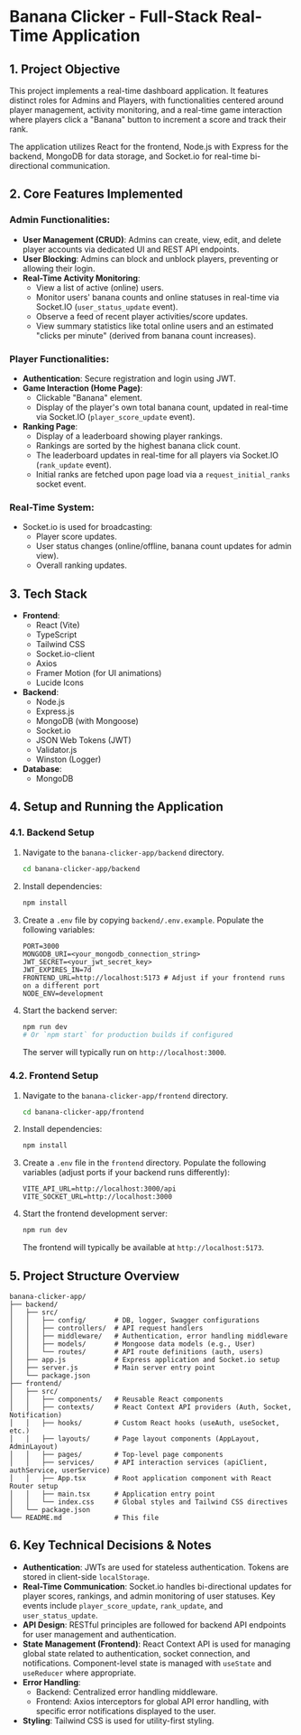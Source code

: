 # Banana Clicker - Full-Stack Real-Time Application

## 1. Project Objective

This project implements a real-time dashboard application. It features distinct roles for Admins and Players, with functionalities centered around player management, activity monitoring, and a real-time game interaction where players click a "Banana" button to increment a score and track their rank.

The application utilizes React for the frontend, Node.js with Express for the backend, MongoDB for data storage, and Socket.io for real-time bi-directional communication.

## 2. Core Features Implemented

### Admin Functionalities:
*   **User Management (CRUD)**: Admins can create, view, edit, and delete player accounts via dedicated UI and REST API endpoints.
*   **User Blocking**: Admins can block and unblock players, preventing or allowing their login.
*   **Real-Time Activity Monitoring**:
    *   View a list of active (online) users.
    *   Monitor users' banana counts and online statuses in real-time via Socket.IO (`user_status_update` event).
    *   Observe a feed of recent player activities/score updates.
    *   View summary statistics like total online users and an estimated "clicks per minute" (derived from banana count increases).

### Player Functionalities:
*   **Authentication**: Secure registration and login using JWT.
*   **Game Interaction (Home Page)**:
    *   Clickable "Banana" element.
    *   Display of the player's own total banana count, updated in real-time via Socket.IO (`player_score_update` event).
*   **Ranking Page**:
    *   Display of a leaderboard showing player rankings.
    *   Rankings are sorted by the highest banana click count.
    *   The leaderboard updates in real-time for all players via Socket.IO (`rank_update` event).
    *   Initial ranks are fetched upon page load via a `request_initial_ranks` socket event.

### Real-Time System:
*   Socket.io is used for broadcasting:
    *   Player score updates.
    *   User status changes (online/offline, banana count updates for admin view).
    *   Overall ranking updates.

## 3. Tech Stack

*   **Frontend**:
    *   React (Vite)
    *   TypeScript
    *   Tailwind CSS
    *   Socket.io-client
    *   Axios
    *   Framer Motion (for UI animations)
    *   Lucide Icons
*   **Backend**:
    *   Node.js
    *   Express.js
    *   MongoDB (with Mongoose)
    *   Socket.io
    *   JSON Web Tokens (JWT)
    *   Validator.js
    *   Winston (Logger)
*   **Database**:
    *   MongoDB

## 4. Setup and Running the Application

### 4.1. Backend Setup

1.  Navigate to the `banana-clicker-app/backend` directory.
    ```bash
    cd banana-clicker-app/backend
    ```
2.  Install dependencies:
    ```bash
    npm install
    ```
3.  Create a `.env` file by copying `backend/.env.example`. Populate the following variables:
    ```env
    PORT=3000
    MONGODB_URI=<your_mongodb_connection_string>
    JWT_SECRET=<your_jwt_secret_key>
    JWT_EXPIRES_IN=7d
    FRONTEND_URL=http://localhost:5173 # Adjust if your frontend runs on a different port
    NODE_ENV=development
    ```
4.  Start the backend server:
    ```bash
    npm run dev 
    # Or `npm start` for production builds if configured
    ```
    The server will typically run on `http://localhost:3000`.

### 4.2. Frontend Setup

1.  Navigate to the `banana-clicker-app/frontend` directory.
    ```bash
    cd banana-clicker-app/frontend
    ```
2.  Install dependencies:
    ```bash
    npm install
    ```
3.  Create a `.env` file in the `frontend` directory. Populate the following variables (adjust ports if your backend runs differently):
    ```env
    VITE_API_URL=http://localhost:3000/api 
    VITE_SOCKET_URL=http://localhost:3000 
    ```
4.  Start the frontend development server:
    ```bash
    npm run dev
    ```
    The frontend will typically be available at `http://localhost:5173`.

## 5. Project Structure Overview

```
banana-clicker-app/
├── backend/
│   ├── src/
│   │   ├── config/       # DB, logger, Swagger configurations
│   │   ├── controllers/  # API request handlers
│   │   ├── middleware/   # Authentication, error handling middleware
│   │   ├── models/       # Mongoose data models (e.g., User)
│   │   └── routes/       # API route definitions (auth, users)
│   ├── app.js            # Express application and Socket.io setup
│   ├── server.js         # Main server entry point
│   └── package.json
├── frontend/
│   ├── src/
│   │   ├── components/   # Reusable React components
│   │   ├── contexts/     # React Context API providers (Auth, Socket, Notification)
│   │   ├── hooks/        # Custom React hooks (useAuth, useSocket, etc.)
│   │   ├── layouts/      # Page layout components (AppLayout, AdminLayout)
│   │   ├── pages/        # Top-level page components
│   │   ├── services/     # API interaction services (apiClient, authService, userService)
│   │   ├── App.tsx       # Root application component with React Router setup
│   │   ├── main.tsx      # Application entry point
│   │   └── index.css     # Global styles and Tailwind CSS directives
│   └── package.json
└── README.md             # This file
```

## 6. Key Technical Decisions & Notes
*   **Authentication**: JWTs are used for stateless authentication. Tokens are stored in client-side `localStorage`.
*   **Real-Time Communication**: Socket.io handles bi-directional updates for player scores, rankings, and admin monitoring of user statuses. Key events include `player_score_update`, `rank_update`, and `user_status_update`.
*   **API Design**: RESTful principles are followed for backend API endpoints for user management and authentication.
*   **State Management (Frontend)**: React Context API is used for managing global state related to authentication, socket connection, and notifications. Component-level state is managed with `useState` and `useReducer` where appropriate.
*   **Error Handling**:
    *   Backend: Centralized error handling middleware.
    *   Frontend: Axios interceptors for global API error handling, with specific error notifications displayed to the user.
*   **Styling**: Tailwind CSS is used for utility-first styling.

